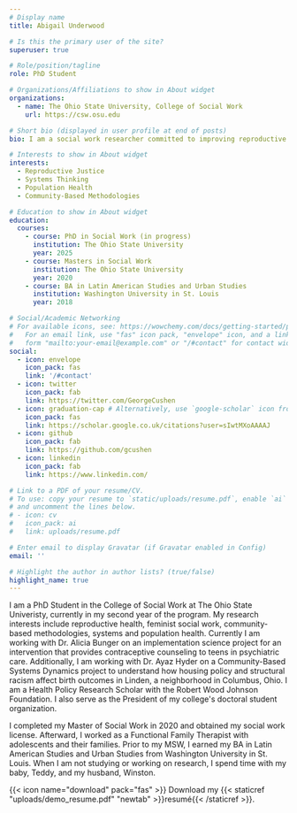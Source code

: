 ```yaml
---
# Display name
title: Abigail Underwood

# Is this the primary user of the site?
superuser: true

# Role/position/tagline
role: PhD Student

# Organizations/Affiliations to show in About widget
organizations:
  - name: The Ohio State University, College of Social Work 
    url: https://csw.osu.edu

# Short bio (displayed in user profile at end of posts)
bio: I am a social work researcher committed to improving reproductive health and family wellbeing through policy, community-based methodologies and systems thinking. 

# Interests to show in About widget
interests:
  - Reproductive Justice
  - Systems Thinking
  - Population Health
  - Community-Based Methodologies 

# Education to show in About widget
education:
  courses:
    - course: PhD in Social Work (in progress)
      institution: The Ohio State University 
      year: 2025
    - course: Masters in Social Work 
      institution: The Ohio State University 
      year: 2020
    - course: BA in Latin American Studies and Urban Studies
      institution: Washington University in St. Louis
      year: 2018

# Social/Academic Networking
# For available icons, see: https://wowchemy.com/docs/getting-started/page-builder/#icons
#   For an email link, use "fas" icon pack, "envelope" icon, and a link in the
#   form "mailto:your-email@example.com" or "/#contact" for contact widget.
social:
  - icon: envelope
    icon_pack: fas
    link: '/#contact'
  - icon: twitter
    icon_pack: fab
    link: https://twitter.com/GeorgeCushen
  - icon: graduation-cap # Alternatively, use `google-scholar` icon from `ai` icon pack
    icon_pack: fas
    link: https://scholar.google.co.uk/citations?user=sIwtMXoAAAAJ
  - icon: github
    icon_pack: fab
    link: https://github.com/gcushen
  - icon: linkedin
    icon_pack: fab
    link: https://www.linkedin.com/

# Link to a PDF of your resume/CV.
# To use: copy your resume to `static/uploads/resume.pdf`, enable `ai` icons in `params.toml`,
# and uncomment the lines below.
# - icon: cv
#   icon_pack: ai
#   link: uploads/resume.pdf

# Enter email to display Gravatar (if Gravatar enabled in Config)
email: ''

# Highlight the author in author lists? (true/false)
highlight_name: true
---
```


I am a PhD Student in the College of Social Work at The Ohio State Univeristy, currently in my second year of the program. My research interests include reproductive health, feminist social work, community-based methodologies, systems and population health. Currently I am working with Dr. Alicia Bunger on an implementation science project for an intervention that provides contraceptive counseling to teens in psychiatric care.  Additionally, I am working with Dr. Ayaz Hyder on a Community-Based Systems Dynamics project to understand how housing policy and structural racism affect birth outcomes in Linden, a neighborhood in Columbus, Ohio. I am a Health Policy Research Scholar with the Robert Wood Johnson Foundation. I also serve as the President of my college's doctoral student organization. 

I completed my Master of Social Work in 2020 and obtained my social work license.  Afterward, I worked as a Functional Family Therapist with adolescents and their families.  Prior to my MSW, I earned my BA in Latin American Studies and Urban Studies from Washington University in St. Louis.  When I am not studying or working on research, I spend time with my baby, Teddy, and my husband, Winston. 

{{< icon name="download" pack="fas" >}} Download my {{< staticref "uploads/demo_resume.pdf" "newtab" >}}resumé{{< /staticref >}}.
